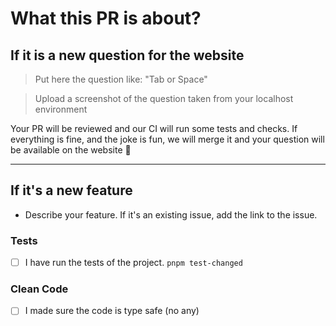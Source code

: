 # What this PR is about?

## If it is a new question for the website

> Put here the question like: "Tab or Space"

> Upload a screenshot of the question taken from your localhost environment

Your PR will be reviewed and our CI will run some tests and checks. If everything is fine, and the joke is fun, we will merge it and your question will be available on the website 🎉

---

## If it's a new feature

- Describe your feature. If it's an existing issue, add the link to the issue.

### Tests

- [ ] I have run the tests of the project. `pnpm test-changed`

### Clean Code

- [ ] I made sure the code is type safe (no any)
